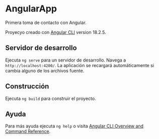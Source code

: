 # AngularApp
Primera toma de contacto con Angular.

Proyecyo creado con [Angular CLI](https://github.com/angular/angular-cli) version 18.2.5.

## Servidor de desarrollo

Ejecuta `ng serve` para un servidor de desarrollo. Navega a `http://localhost:4200/`. La aplicación se recargará automáticamente si cambia alguno de los archivos fuente.

## Construcción

Ejecuta `ng build` para construir el proyecto.

## Ayuda

Para más ayuda ejecuta `ng help` o visita [Angular CLI Overview and Command Reference](https://angular.dev/tools/cli).
